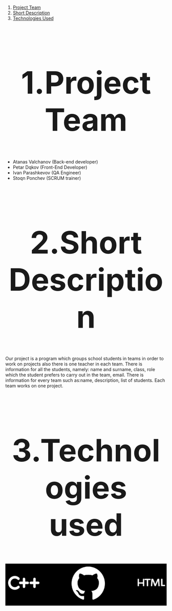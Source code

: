 <p align="center">

</p>


1. [Project Team](#team)
2. [Short Description](#desc)
3. [Technologies Used](#technologies)
<a name="team"></a>
<h1 style="text-align:center;font-size:10vw">1.Project Team</h1>

- Atanas Valchanov (Back-end developer)
- Petar Dqkov (Front-End Developer)
- Ivan Parashkevov (QA Engineer)
- Stoqn Ponchev (SCRUM trainer)
<a name="desc"></a>
<h1 style="text-align:center;font-size:10vw">2.Short Description</h1>
Our project is a program which groups school students in teams in order to work on projects also there is one teacher in each team. There is information for all the students, namely: name and surname, class, role which the student prefers to carry out in the team, email. There is information for every team such as:name, description, list of students. Each team works on one project.
<a name="technologies"></a>
<h1 style="text-align:center;font-size:10vw">3.Technologies used</h1>

<p align="center">
  <img src="https://raw.githubusercontent.com/ISParashkevov18/Sossila.v2.ScaleFocus/main/pictures/technologies%20used.png" />
</p>



